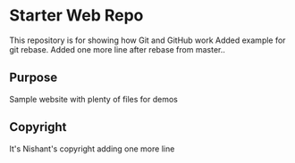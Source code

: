 # Starter Web Repo

This repository is for showing how Git and GitHub work
Added example for git rebase.
Added one more line after rebase from master..

## Purpose

Sample website with plenty of files for demos

## Copyright

It's Nishant's copyright
adding one more line
